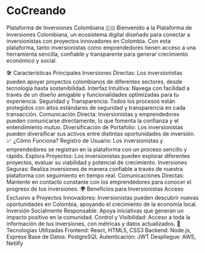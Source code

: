 # CoCreando

Plataforma de Inversiones Colombiana 🇨🇴
Bienvenido a la Plataforma de Inversiones Colombiana, un ecosistema digital diseñado para conectar a inversionistas con proyectos innovadores en Colombia. Con esta plataforma, tanto inversionistas como emprendedores tienen acceso a una herramienta sencilla, confiable y transparente para generar crecimiento económico y social.

🛠 Características Principales
Inversiones Directas: Los inversionistas pueden apoyar proyectos colombianos de diferentes sectores, desde tecnología hasta sostenibilidad.
Interfaz Intuitiva: Navega con facilidad a través de un diseño amigable y funcionalidades optimizadas para tu experiencia.
Seguridad y Transparencia: Todos los procesos están protegidos con altos estándares de seguridad y transparencia en cada transacción.
Comunicación Directa: Inversionistas y emprendedores pueden comunicarse directamente, lo que fomenta la confianza y el entendimiento mutuo.
Diversificación de Portafolio: Los inversionistas pueden diversificar sus activos entre distintas oportunidades de inversión.
📈 ¿Cómo Funciona?
Registro de Usuario: Los inversionistas y emprendedores se registran en la plataforma con un proceso sencillo y rápido.
Explora Proyectos: Los inversionistas pueden explorar diferentes proyectos, evaluar su viabilidad y potencial de crecimiento.
Inversiones Seguras: Realiza inversiones de manera confiable a través de nuestra plataforma con seguimiento en tiempo real.
Comunicaciones Directas: Mantente en contacto constante con los emprendedores para conocer el progreso de tus inversiones.
🌍 Beneficios para Inversionistas
Acceso Exclusivo a Proyectos Innovadores: Inversionistas pueden descubrir nuevas oportunidades en Colombia, apoyando el crecimiento de la economía local.
Inversión Socialmente Responsable: Apoya iniciativas que generan un impacto positivo en la comunidad.
Control y Visibilidad: Acceso a toda la información de tus inversiones, con métricas y datos actualizados.
🔧 Tecnologías Utilizadas
Frontend: React, HTML5, CSS3
Backend: Node.js, Express
Base de Datos: PostgreSQL
Autenticación: JWT
Despliegue: AWS, Netlify
